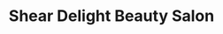 ---
title: "Shear Delight Beauty Salon"
url: /freemansburg/shear-delight-beauty-salon/
shop: hairdresser
---